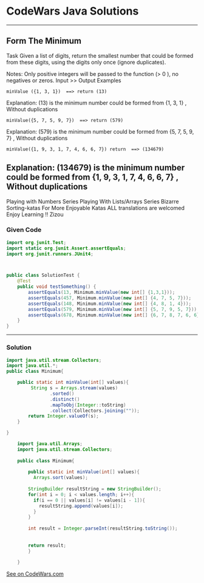# CodeWars Java Solutions

---

## Form The Minimum

Task
Given a list of digits, return the smallest number that could be formed from these digits, using the digits only once (ignore duplicates).

Notes:
Only positive integers will be passed to the function (> 0 ), no negatives or zeros.
Input >> Output Examples

```
minValue ({1, 3, 1})  ==> return (13)
```
Explanation:
(13) is the minimum number could be formed from {1, 3, 1} , Without duplications

```
minValue({5, 7, 5, 9, 7})  ==> return (579)
```

Explanation:
(579) is the minimum number could be formed from {5, 7, 5, 9, 7} , Without duplications

```
minValue({1, 9, 3, 1, 7, 4, 6, 6, 7}) return  ==> (134679)
```

Explanation:
(134679) is the minimum number could be formed from {1, 9, 3, 1, 7, 4, 6, 6, 7} , Without duplications
---

Playing with Numbers Series
Playing With Lists/Arrays Series
Bizarre Sorting-katas
For More Enjoyable Katas
ALL translations are welcomed
Enjoy Learning !!
Zizou

### Given Code

```Java
import org.junit.Test;
import static org.junit.Assert.assertEquals;
import org.junit.runners.JUnit4;



public class SolutionTest {
    @Test
    public void testSomething() {
        assertEquals(13, Minimum.minValue(new int[] {1,3,1}));
        assertEquals(457, Minimum.minValue(new int[] {4, 7, 5, 7}));
        assertEquals(148, Minimum.minValue(new int[] {4, 8, 1, 4}));
        assertEquals(579, Minimum.minValue(new int[] {5, 7, 9, 5, 7}));
        assertEquals(678, Minimum.minValue(new int[] {6, 7, 8, 7, 6, 6}));
    }
}

```

---

### Solution


```Java
import java.util.stream.Collectors;
import java.util.*;
public class Minimum{

	public static int minValue(int[] values){
		 String s = Arrays.stream(values)
                .sorted()
                .distinct()
                .mapToObj(Integer::toString)
                .collect(Collectors.joining(""));
        return Integer.valueOf(s);
	}

}
```

```Java
    import java.util.Arrays;
    import java.util.stream.Collectors;
    
    public class Minimum{
    
        public static int minValue(int[] values){
          Arrays.sort(values);
        
        StringBuilder resultString = new StringBuilder();
        for(int i = 0; i < values.length; i++){
          if(i == 0 || values[i] != values[i - 1]){
            resultString.append(values[i]);
          }  
        }
        
        int result = Integer.parseInt(resultString.toString());
        
        
        return result;
        }
    
    }
```

[See on CodeWars.com](https://www.codewars.com/kata/5ac6932b2f317b96980000ca/train/java)